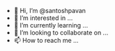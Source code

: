 - 👋 Hi, I’m @santoshpavan
- 👀 I’m interested in ...
- 🌱 I’m currently learning ...
- 💞️ I’m looking to collaborate on ...
- 📫 How to reach me ...

<!---
santoshpavan/santoshpavan is a ✨ special ✨ repository because its `README.md` (this file) appears on your GitHub profile.
You can click the Preview link to take a look at your changes.
--->
